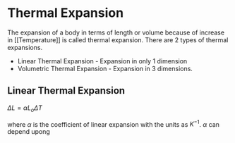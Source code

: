 # Thermal Expansion

The expansion of a body in terms of length or volume because of increase in [[Temperature]] is called thermal expansion. There are 2 types of thermal expansions.

- Linear Thermal Expansion - Expansion in only 1 dimension
- Volumetric Thermal Expansion - Expansion in 3 dimensions.


## Linear Thermal Expansion

${\Delta L = \alpha L_o \Delta T}$

where ${\alpha}$ is the coefficient of linear expansion with the units as ${K^{-1}}$. ${\alpha}$ can depend upong 